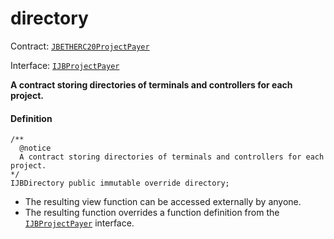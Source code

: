 # directory

Contract: [`JBETHERC20ProjectPayer`](/docs/v4/deprecated/v2/contracts/or-utilities/jbetherc20projectpayer/README.md)

Interface: [`IJBProjectPayer`](/docs/v4/deprecated/v2/interfaces/ijbprojectpayer.md)

**A contract storing directories of terminals and controllers for each project.**

#### Definition

```
/**
  @notice
  A contract storing directories of terminals and controllers for each project.
*/
IJBDirectory public immutable override directory;
```

* The resulting view function can be accessed externally by anyone.
* The resulting function overrides a function definition from the [`IJBProjectPayer`](/docs/v4/deprecated/v2/interfaces/ijbprojectpayer.md) interface.

